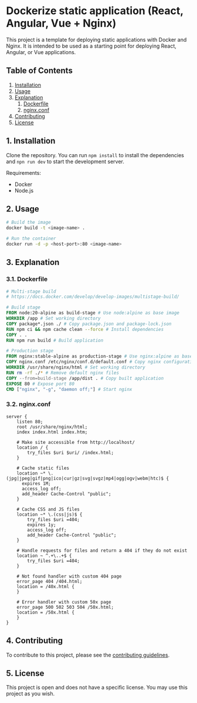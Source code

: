 # Dockerize static application (React, Angular, Vue + Nginx)

This project is a template for deploying static applications with Docker and Nginx. It is intended to be used as a starting point for deploying React, Angular, or Vue applications.

## Table of Contents

1. [Installation](#installation)
2. [Usage](#usage)
3. [Explanation](#explanation)
   1. [Dockerfile](#dockerfile)
   2. [nginx.conf](#nginxconf)
4. [Contributing](#contributing)
5. [License](#license)

<a id="installation"></a>

## 1. Installation

Clone the repository. You can run `npm install` to install the dependencies and `npn run dev` to start the development server.

Requirements:

- Docker
- Node.js

<a id="usage"></a>

## 2. Usage

```bash
# Build the image
docker build -t <image-name> .

# Run the container
docker run -d -p <host-port>:80 <image-name>
```

<a id="explanation"></a>

## 3. Explanation

<a id="dockerfile"></a>

### 3.1. Dockerfile

```dockerfile
# Multi-stage build
# https://docs.docker.com/develop/develop-images/multistage-build/

# Build stage
FROM node:20-alpine as build-stage # Use node:alpine as base image
WORKDIR /app # Set working directory
COPY package*.json ./ # Copy package.json and package-lock.json
RUN npm ci && npm cache clean --force # Install dependencies
COPY . .
RUN npm run build # Build application

# Production stage
FROM nginx:stable-alpine as production-stage # Use nginx:alpine as base image
COPY nginx.conf /etc/nginx/conf.d/default.conf # Copy nginx configuration
WORKDIR /usr/share/nginx/html # Set working directory
RUN rm -rf ./* # Remove default nginx files
COPY --from=build-stage /app/dist . # Copy built application
EXPOSE 80 # Expose port 80
CMD ["nginx", "-g", "daemon off;"] # Start nginx
```

<a id="nginxconf"></a>

### 3.2. nginx.conf

```nginx
server {
    listen 80;
    root /usr/share/nginx/html;
    index index.html index.htm;

    # Make site accessible from http://localhost/
    location / {
        try_files $uri $uri/ /index.html;
    }

    # Cache static files
    location ~* \.(jpg|jpeg|gif|png|ico|cur|gz|svg|svgz|mp4|ogg|ogv|webm|htc)$ {
      expires 1M;
      access_log off;
      add_header Cache-Control "public";
    }

    # Cache CSS and JS files
    location ~* \.(css|js)$ {
        try_files $uri =404;
        expires 1y;
        access_log off;
        add_header Cache-Control "public";
    }

    # Handle requests for files and return a 404 if they do not exist
    location ~ ^.+\..+$ {
        try_files $uri =404;
    }

    # Not found handler with custom 404 page
    error_page 404 /404.html;
    location = /40x.html {
    }

    # Error handler with custom 50x page
    error_page 500 502 503 504 /50x.html;
    location = /50x.html {
    }
}
```

<a id="contributing"></a>

## 4. Contributing

To contribute to this project, please see the [contributing guidelines](../../.github/CONTRIBUTING.md).

<a id="license"></a>

## 5. License

This project is open and does not have a specific license. You may use this project as you wish.
